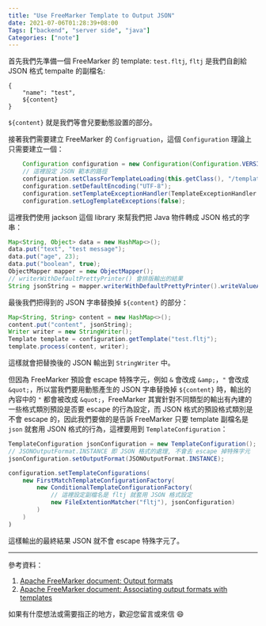 ```yaml
---
title: "Use FreeMarker Template to Output JSON"
date: 2021-07-06T01:28:39+08:00
Tags: ["backend", "server side", "java"]
Categories: ["note"]
---
```


首先我們先準備一個 FreeMarker 的 template: `test.fltj`, `fltj` 是我們自創給 JSON 格式 tempalte 的副檔名:
```
{
    "name": "test",
    ${content}
}
```
`${content}` 就是我們等會兒要動態設置的部分。

接著我們需要建立 FreeMarker 的 `Configruation`，這個 `Configuration` 理論上只需要建立一個：
```java
    Configuration configuration = new Configuration(Configuration.VERSION_2_3_25);
    // 這裡設定 JSON 範本的路徑
    configuration.setClassForTemplateLoading(this.getClass(), "/templates/json-templates");
    configuration.setDefaultEncoding("UTF-8");
    configuration.setTemplateExceptionHandler(TemplateExceptionHandler.RETHROW_HANDLER);
    configuration.setLogTemplateExceptions(false);
```

這裡我們使用 jackson 這個 library 來幫我們把 Java 物件轉成 JSON 格式的字串：
```java
Map<String, Object> data = new HashMap<>();
data.put("text", "test message");
data.put("age", 23);
data.put("boolean", true);
ObjectMapper mapper = new ObjectMapper();
// writerWithDefaultPrettyPrinter() 會排版輸出的結果
String jsonString = mapper.writerWithDefaultPrettyPrinter().writeValueAsString(data);
```

最後我們把得到的 JSON 字串替換掉 `${content}` 的部分：
```java
Map<String, String> content = new HashMap<>();
content.put("content", jsonString);
Writer writer = new StringWriter();
Template template = configuration.getTemplate("test.fltj");
template.process(content, writer);
```
這樣就會把替換後的 JSON 輸出到 `StringWriter` 中。

但因為 FreeMarker 預設會 escape 特殊字元，例如 `&` 會改成 `&amp;`，`"` 會改成 `&quot;`，所以當我們要用動態產生的 JSON 字串替換掉 `${content}` 時，輸出的內容中的 `"` 都會被改成 `&quot;`，FreeMarker 其實針對不同類型的輸出有內建的一些格式類別預設是否要 escape 的行為設定，而 JSON 格式的預設格式類別是不會 escape 的，因此我們要做的是告訴 FreeMarker 只要 template 副檔名是 `json` 就套用 JSON 格式的行為，這裡要用到 `TemplateConfiguration`：
```java
TemplateConfiguration jsonConfiguration = new TemplateConfiguration();
// JSONOutputFormat.INSTANCE 即 JSON 格式的處理, 不會去 escape 掉特殊字元
jsonConfiguration.setOutputFormat(JSONOutputFormat.INSTANCE);

configuration.setTemplateConfigurations(
    new FirstMatchTemplateConfigurationFactory(
        new ConditionalTemplateConfigurationFactory(
            // 這裡設定副檔名是 fltj 就套用 JSON 格式設定
            new FileExtentionMatcher("fltj"), jsonConfiguration)
        )
    )
)
```
這樣輸出的最終結果 JSON 就不會 escape 特殊字元了。

---
參考資料：
1. [Apache FreeMarker document: Output formats](https://freemarker.apache.org/docs/dgui_misc_autoescaping.html#dgui_misc_autoescaping_outputformat)
2. [Apache FreeMarker document: Associating output formats with templates](https://freemarker.apache.org/docs/pgui_config_outputformatsautoesc.html)

如果有什麼想法或需要指正的地方，歡迎您留言或來信 😄
